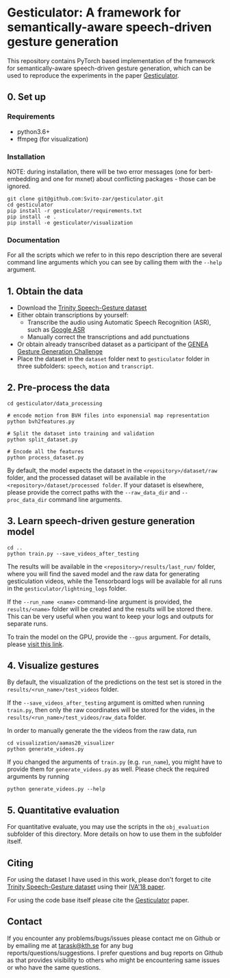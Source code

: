 # Gesticulator: A framework for semantically-aware speech-driven gesture generation
This repository contains PyTorch based implementation of the framework for semantically-aware speech-driven gesture generation, which can be used to reproduce the experiments in the paper [Gesticulator](https://arxiv.org/abs/2001.09326).


## 0. Set up

### Requirements
- python3.6+
- ffmpeg (for visualization)

### Installation
NOTE: during installation, there will be two error messages (one for bert-embedding and one for mxnet) about conflicting packages - those can be ignored.

```
git clone git@github.com:Svito-zar/gesticulator.git
cd gesticulator
pip install -r gesticulator/requirements.txt
pip install -e .
pip install -e gesticulator/visualization
```

### Documentation

For all the scripts which we refer to in this repo description there are several command line arguments which you can see by calling them with the `--help` argument.

## 1. Obtain the data
- Download the [Trinity Speech-Gesture dataset](https://trinityspeechgesture.scss.tcd.ie/)
- Either obtain transcriptions by yourself:
  - Transcribe the audio using Automatic Speech Recognition (ASR), such as [Google ASR](https://cloud.google.com/speech-to-text/)
  - Manually correct the transcriptions and add punctuations
- Or obtain already transcribed dataset as a participant of the [GENEA Gesture Generation Challenge](https://genea-workshop.github.io/2020/#gesture-generation-challenge)
- Place the dataset in the `dataset` folder next to `gesticulator` folder in three subfolders: `speech`, `motion` and `transcript`.

## 2. Pre-process the data
```
cd gesticulator/data_processing

# encode motion from BVH files into exponensial map representation
python bvh2features.py

# Split the dataset into training and validation
python split_dataset.py

# Encode all the features
python process_dataset.py
```

By default, the model expects the dataset in the `<repository>/dataset/raw` folder, and the processed dataset will be available in the `<repository>/dataset/processed folder`. If your dataset is elsewhere, please provide the correct paths with the `--raw_data_dir` and `--proc_data_dir` command line arguments.

## 3. Learn speech-driven gesture generation model
```
cd ..
python train.py --save_videos_after_testing
```
The results will be available in the `<repository>/results/last_run/` folder, where you will find the saved model and the raw data for generating gesticulation videos, while the Tensorboard logs will be available for all runs in the `gesticulator/lightning_logs` folder.

If the `--run_name <name>` command-line argument is provided, the `results/<name>` folder will be created and the results will be stored there. This can be very useful when you want to keep your logs and outputs for separate runs.

To train the model on the GPU, provide the `--gpus` argument. For details, please [visit this link](https://pytorch-lightning.readthedocs.io/en/0.7.1/trainer.html#gpus).

## 4. Visualize gestures
By default, the visualization of the predictions on the test set is stored in the `results/<run_name>/test_videos` folder.

If the `--save_videos_after_testing` argument is omitted when running `train.py`, then only the raw coordinates will be stored for the vides, in the `results/<run_name>/test_videos/raw_data` folder.

In order to manually generate the the videos from the raw data, run

```
cd visualization/aamas20_visualizer
python generate_videos.py
```

If you changed the arguments of `train.py` (e.g. `run_name`), you might have to provide them for `generate_videos.py` as well.
Please check the required arguments by running

`python generate_videos.py --help`

## 5. Quantitative evaluation

For quantitative evaluate, you may use the scripts in the `obj_evaluation` subfolder of this directory. More details on how to use them in the subfolder itself.

## Citing

For using the dataset I have used in this work, please don't forget to cite [Trinity Speech-Gesture dataset](https://trinityspeechgesture.scss.tcd.ie/) using their [IVA'18 paper](https://www.scss.tcd.ie/Rachel.McDonnell/papers/IVA2018b.pdf).

For using the code base itself please cite the [Gesticulator](https://arxiv.org/abs/2001.09326) paper.

## Contact
If you encounter any problems/bugs/issues please contact me on Github or by emailing me at tarask@kth.se for any bug reports/questions/suggestions. I prefer questions and bug reports on Github as that provides visibility to others who might be encountering same issues or who have the same questions.
